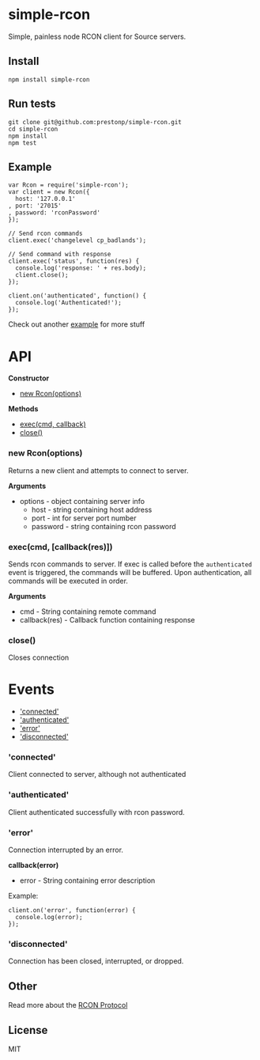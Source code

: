 simple-rcon
===========

Simple, painless node RCON client for Source servers.

Install 
-------

```
npm install simple-rcon
```

Run tests
---------

```
git clone git@github.com:prestonp/simple-rcon.git
cd simple-rcon
npm install
npm test
```

Example
-------

```
var Rcon = require('simple-rcon');
var client = new Rcon({
  host: '127.0.0.1'
, port: '27015'
, password: 'rconPassword'
});

// Send rcon commands
client.exec('changelevel cp_badlands');

// Send command with response
client.exec('status', function(res) {
  console.log('response: ' + res.body);
  client.close();
});

client.on('authenticated', function() {
  console.log('Authenticated!');
});
```

Check out another [example](example.js) for more stuff


API
===

__Constructor__

* [new Rcon(options)](#new-rconoptions)

__Methods__

* [exec(cmd, callback)](#execcmd-callbackres)
* [close()](#close)

### new Rcon(options)

Returns a new client and attempts to connect to server.

__Arguments__

* options - object containing server info
  * host - string containing host address
  * port - int for server port number
  * password - string containing rcon password

### exec(cmd, [callback(res)])

Sends rcon commands to server. If exec is called before the 
`authenticated` event is triggered, the commands will be buffered.
Upon authentication, all commands will be executed in order.

__Arguments__

* cmd - String containing remote command
* callback(res) - Callback function containing response

### close()

Closes connection

Events
======

* ['connected'](#connected)
* ['authenticated'](#authenticated)
* ['error'](#error)
* ['disconnected'](#disconnected)

### 'connected'

Client connected to server, although not authenticated

### 'authenticated'

Client authenticated successfully with rcon password.

### 'error'

Connection interrupted by an error.

__callback(error)__

  * error - String containing error description

Example:

```
client.on('error', function(error) {
  console.log(error);
});
```

### 'disconnected'

Connection has been closed, interrupted, or dropped.

Other
-----

Read more about the [RCON Protocol](https://developer.valvesoftware.com/wiki/Source_RCON_Protocol)

License
-------

MIT
